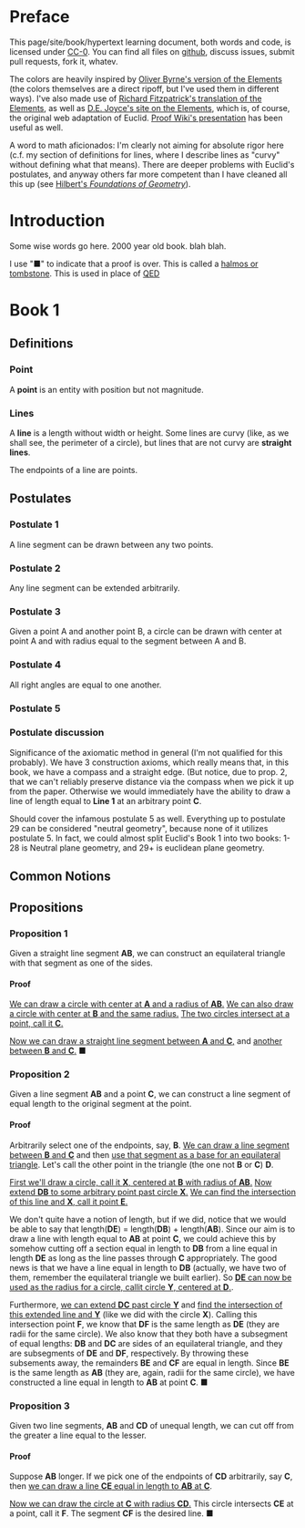 # Preface

This page/site/book/hypertext learning document, both words and code, is licensed under [CC-0](http://creativecommons.org/publicdomain/zero/1.0/). You can find all files on [github](https://github.com/fred6/eucele), discuss issues, submit pull requests, fork it, whatev.

The colors are heavily inspired by [Oliver Byrne's version of the Elements](http://www.math.ubc.ca/~cass/Euclid/byrne.html) (the colors themselves are a direct ripoff, but I've used them in different ways). I've also made use of [Richard Fitzpatrick's translation of the Elements](http://farside.ph.utexas.edu/euclid.html), as well as [D.E. Joyce's site on the Elements](http://aleph0.clarku.edu/~djoyce/java/elements/bookI/bookI.html), which is, of course, the original web adaptation of Euclid. [Proof Wiki's presentation](http://www.proofwiki.org/wiki/ProofWiki:Books/Euclid/The_Elements) has been useful as well.

A word to math aficionados: I'm clearly not aiming for absolute rigor here (c.f. my section of definitions for lines, where I describe lines as "curvy" without defining what that means). There are deeper problems with Euclid's postulates, and anyway others far more competent than I have cleaned all this up (see [Hilbert's *Foundations of Geometry*](http://en.wikipedia.org/wiki/Hilbert's_axioms)).

# Introduction

Some wise words go here. 2000 year old book. blah blah.

I use "■" to indicate that a proof is over. This is called a [halmos or tombstone](http://en.wikipedia.org/wiki/Tombstone_(typography)). This is used in place of [QED](http://en.wikipedia.org/wiki/Q.E.D.)

# Book 1
## Definitions
### Point
A **point** is an entity with position but not magnitude.

### Lines
A **line** is a length without width or height. Some lines are curvy (like, as  we shall see, the perimeter of a circle), but lines that are not curvy are **straight lines**. 

The endpoints of a line are points.

## Postulates
### Postulate 1
A line segment can be drawn between any two points.

### Postulate 2
Any line segment can be extended arbitrarily.

### Postulate 3
Given a point A and another point B, a circle can be drawn with center at point A and with radius equal to the segment between A and B.

### Postulate 4
All right angles are equal to one another.

### Postulate 5
### Postulate discussion
Significance of the axiomatic method in general (I'm not qualified for this probably). We have 3 construction axioms, which really means that, in this book, we have a compass and a straight edge. (But notice, due to prop. 2, that we can't reliably preserve distance via the compass when we pick it up from the paper. Otherwise we would immediately have the ability to draw a line of length equal to **Line 1** at an arbitrary point **C**.

Should cover the infamous postulate 5 as well. Everything up to postulate 29 can be considered "neutral geometry", because none of it utilizes postulate 5. In fact, we could almost split Euclid's Book 1 into two books: 1-28 is Neutral plane geometry, and 29+ is euclidean plane geometry.

## Common Notions
## Propositions
### Proposition 1
Given a straight line segment **AB**, we can construct an equilateral triangle with that segment as one of the sides.

<div id="Rprop1" class="raph_container"></div>

#### Proof
[We can draw a circle with center at **A** and a radius of **AB**.](#postulate-3) [We can also draw a circle with center at **B** and the same radius.](#postulate-3) [The two circles intersect at a point, call it **C**.](#note-1)

[Now we can draw a straight line segment between **A** and **C**,](#postulate-1) and [another between **B** and **C**.](#postulate-1) ■

<div id="note-1" style="display: none">Euclid doesn't really prove that the two circles must intersect, he basically assumes it. You need an additional postulate to cover this.</div>


### Proposition 2
Given a line segment **AB** and a point **C**, we can construct a line segment of equal length to the original segment at the point.

<div id="Rprop2" class="raph_container"></div>

#### Proof
Arbitrarily select one of the endpoints, say, **B**. [We can draw a line segment between **B** and **C**](#postulate-1) and then [use that segment as a base for an equilateral triangle](#proposition-1). Let's call the other point in the triangle (the one not **B** or **C**) **D**.

[First we'll draw a circle, call it **X**, centered at **B** with radius of **AB**.](#postulate-3) [Now extend **DB** to some arbitrary point past circle **X**.](#postulate-2) [We can find the intersection of this line and **X**, call it point **E**.](#note-2)

We don't quite have a notion of length, but if we did, notice that we would be able to say that length(**DE**) = length(**DB**) + length(**AB**). Since our aim is to draw a line with length equal to **AB** at point **C**, we could achieve this by somehow cutting off a section equal in length to **DB** from a line equal in length **DE** as long as the line passes through **C** appropriately. The good news is that we have a line equal in length to **DB** (actually, we have two of them, remember the equilateral triangle we built earlier). So [**DE** can now be used as the radius for a circle, callit circle **Y**,  centered at **D**.](#postulate-3). 

Furthermore, [we can extend **DC** past circle **Y**](#postulate-2) and [find the intersection of this extended line and **Y**](#note-2) (like we did with the circle **X**). Calling this intersection point **F**, we know that **DF** is the same length as **DE** (they are radii for the same circle). We also know that they both have a subsegment of equal lengths: **DB** and **DC** are sides of an equilateral triangle, and they are subsegments of **DE** and **DF**, respectively. By throwing these subsements away, the remainders **BE** and **CF** are equal in length. Since **BE** is the same length as **AB** (they are, again, radii for the same circle), we have constructed a line equal in length to **AB** at point **C**. ■

<div id="note-2" style="display: none">I'm not sure if this is technically proved, but it's kind of obvious, since we *built* the line so that it would intersect the circle. If it's not rigorously proved, it's a technicality not worth paying attention to.</div>

### Proposition 3
Given two line segments, **AB** and **CD** of unequal length, we can cut off from the greater a line equal to the lesser.

<div id="Rprop3" class="raph_container"></div>

#### Proof
Suppose **AB** longer. If we pick one of the endpoints of **CD** arbitrarily, say **C**, then [we can draw a line **CE** equal in length to **AB** at **C**](#proposition-2).

[Now we can draw the circle at **C** with radius **CD**.](#postulate-3) This circle intersects  **CE** at a point, call it **F**. The segment **CF** is the desired line. ■
